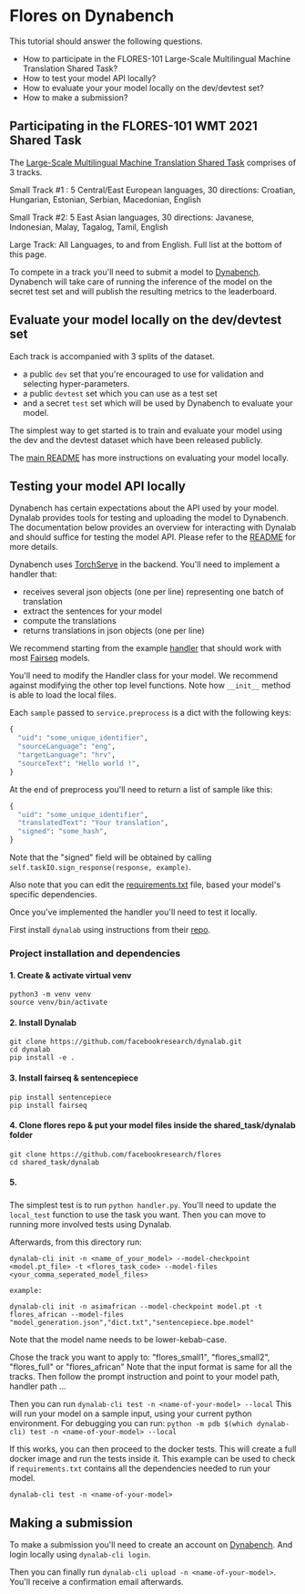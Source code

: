 # Flores on Dynabench

This tutorial should answer the following questions.

* How to participate in the FLORES-101 Large-Scale Multilingual Machine Translation Shared Task?
* How to test your model API locally?
* How to evaluate your your model locally on the dev/devtest set?
* How to make a submission?


## Participating in the FLORES-101 WMT 2021 Shared Task

The [Large-Scale Multilingual Machine Translation Shared Task](http://www.statmt.org/wmt21/large-scale-multilingual-translation-task.html)
comprises of 3 tracks.

Small Track #1 : 5 Central/East European languages, 30 directions: Croatian, Hungarian, Estonian, Serbian, Macedonian, English

Small Track #2: 5 East Asian languages, 30 directions: Javanese, Indonesian, Malay, Tagalog, Tamil, English

Large Track: All Languages, to and from English. Full list at the bottom of this page.

To compete in a track you'll need to submit a model to [Dynabench](https://www.dynabench.org/flores).
Dynabench will take care of running the inference of the model on the secret test set and will publish the resulting metrics to the leaderboard.


## Evaluate your model locally on the dev/devtest set

Each track is accompanied with 3 splits of the dataset.
* a public `dev` set that you're encouraged to use for validation and selecting
hyper-parameters.
* a public `devtest` set which you can use as a test set
* and a secret `test` set which will be used by Dynabench to evaluate your model.

The simplest way to get started is to train and evaluate your model using the dev 
and the devtest dataset which have been released publicly.

The [main README](../flores#evaluation) has more instructions on evaluating your model locally.


## Testing your model API locally

Dynabench has certain expectations about the API used by your model.
Dynalab provides tools for testing and uploading the model to Dynabench.
The documentation below provides an overview for interacting with Dynalab and should 
suffice for testing the model API. Please refer to the [README](https://github.com/facebookresearch/dynalab) 
for more details.

Dynabench uses [TorchServe](https://pytorch.org/serve/) in the backend.
You'll need to implement a handler that:
* receives several json objects (one per line) representing one batch of translation
* extract the sentences for your model
* compute the translations
* returns translations in json objects (one per line)

We recommend starting from the example [handler](handler.py)
that should work with most [Fairseq](https://github.com/pytorch/fairseq) models.

You'll need to modify the Handler class for your model.
We recommend against modifying the other top level functions.
Note how `__init__` method is able to load the local files.

Each `sample` passed to `service.preprocess` is a dict with the following keys:

```py
{
  "uid": "some_unique_identifier",
  "sourceLanguage": "eng",
  "targetLanguage": "hrv",
  "sourceText": "Hello world !",
}
```


At the end of preprocess you'll need to return a list of sample like this:

```py
{
  "uid": "some_unique_identifier",
  "translatedText": "Your translation",
  "signed": "some_hash",
}
```

Note that the "signed" field will be obtained by calling `self.taskIO.sign_response(response, example)`.

Also note that you can edit the [requirements.txt](./requirements.txt) file,
based your model's specific dependencies.

Once you've implemented the handler you'll need to test it locally.

First install `dynalab` using instructions from their [repo](https://github.com/facebookresearch/dynalab#installation).
### Project installation and dependencies 

#### 1. Create & activate virtual venv 
```angular2html
python3 -m venv venv
source venv/bin/activate
```
#### 2. Install Dynalab
```angular2html
git clone https://github.com/facebookresearch/dynalab.git
cd dynalab
pip install -e .
```
#### 3. Install fairseq & sentencepiece 
```angular2html
pip install sentencepiece 
pip install fairseq
```
#### 4. Clone flores repo & put your model files inside the shared_task/dynalab folder
```angular2html
git clone https://github.com/facebookresearch/flores
cd shared_task/dynalab
```
#### 5. 

###
The simplest test is to run `python handler.py`.
You'll need to update the `local_test` function to use the task you want.
Then you can move to running more involved tests using Dynalab.

Afterwards, from this directory run:
```angular2html
dynalab-cli init -n <name_of_your_model> --model-checkpoint <model.pt_file> -t <flores_task_code> --model-files <your_comma_seperated_model_files>

example:

dynalab-cli init -n asimafrican --model-checkpoint model.pt -t flores_african --model-files "model_generation.json","dict.txt","sentencepiece.bpe.model"
```
Note that the model name needs to be lower-kebab-case.

Chose the track you want to apply to: "flores_small1", "flores_small2", "flores_full" or "flores_african"
Note that the input format is same for all the tracks.
Then follow the prompt instruction and point to your model path, handler path ...

Then you can run `dynalab-cli test -n <name-of-your-model> --local`
This will run your model on a sample input, using your current python environment.
For debugging you can run:
`python -m pdb $(which dynalab-cli) test -n <name-of-your-model> --local`

If this works, you can then proceed to the docker tests.
This will create a full docker image and run the tests inside it.
This example can be used to check if `requirements.txt`
contains all the dependencies needed to run your model.

`dynalab-cli test -n <name-of-your-model>`

## Making a submission

To make a submission you'll need to create an account on [Dynabench](https://www.dynabench.org/).
And login locally using `dynalab-cli login`.

Then you can finally run `dynalab-cli upload -n <name-of-your-model>`.
You'll receive a confirmation email afterwards.
